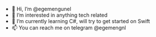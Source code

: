 - 👋 Hi, I’m @egemengunel
- 👀 I’m interested in anything tech related
- 🌱 I’m currently learning C#, will try to get started on Swift
- 📫 You can reach me on telegram @egemengnl
